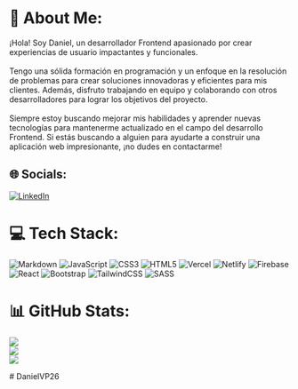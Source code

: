 # 💫 About Me:

¡Hola! Soy Daniel, un desarrollador Frontend apasionado por crear experiencias de usuario impactantes y funcionales.<br><br>Tengo una sólida formación en programación y un enfoque en la resolución de problemas para crear soluciones innovadoras y eficientes para mis clientes. Además, disfruto trabajando en equipo y colaborando con otros desarrolladores para lograr los objetivos del proyecto.<br><br>Siempre estoy buscando mejorar mis habilidades y aprender nuevas tecnologías para mantenerme actualizado en el campo del desarrollo Frontend. Si estás buscando a alguien para ayudarte a construir una aplicación web impresionante, ¡no dudes en contactarme!

## 🌐 Socials:

[![LinkedIn](https://img.shields.io/badge/LinkedIn-%230077B5.svg?logo=linkedin&logoColor=white)](https://linkedin.com/in/https://www.linkedin.com/in/danielvp26/)

# 💻 Tech Stack:

![Markdown](https://img.shields.io/badge/markdown-%23000000.svg?style=for-the-badge&logo=markdown&logoColor=white) ![JavaScript](https://img.shields.io/badge/javascript-%23323330.svg?style=for-the-badge&logo=javascript&logoColor=%23F7DF1E) ![CSS3](https://img.shields.io/badge/css3-%231572B6.svg?style=for-the-badge&logo=css3&logoColor=white) ![HTML5](https://img.shields.io/badge/html5-%23E34F26.svg?style=for-the-badge&logo=html5&logoColor=white) ![Vercel](https://img.shields.io/badge/vercel-%23000000.svg?style=for-the-badge&logo=vercel&logoColor=white) ![Netlify](https://img.shields.io/badge/netlify-%23000000.svg?style=for-the-badge&logo=netlify&logoColor=#00C7B7) ![Firebase](https://img.shields.io/badge/firebase-%23039BE5.svg?style=for-the-badge&logo=firebase) ![React](https://img.shields.io/badge/react-%2320232a.svg?style=for-the-badge&logo=react&logoColor=%2361DAFB) ![Bootstrap](https://img.shields.io/badge/bootstrap-%23563D7C.svg?style=for-the-badge&logo=bootstrap&logoColor=white) ![TailwindCSS](https://img.shields.io/badge/tailwindcss-%2338B2AC.svg?style=for-the-badge&logo=tailwind-css&logoColor=white) ![SASS](https://img.shields.io/badge/SASS-hotpink.svg?style=for-the-badge&logo=SASS&logoColor=white)

# 📊 GitHub Stats:

![](https://github-readme-stats.vercel.app/api?username=DanielVP26&theme=dark&hide_border=false&include_all_commits=false&count_private=false)<br/>
![](https://github-readme-streak-stats.herokuapp.com/?user=DanielVP26&theme=dark&hide_border=false)<br/>
![](https://github-readme-stats.vercel.app/api/top-langs/?username=DanielVP26&theme=dark&hide_border=false&include_all_commits=false&count_private=false&layout=compact)

<!-- Proudly created with GPRM ( https://gprm.itsvg.in ) -->
#   D a n i e l V P 2 6  
 